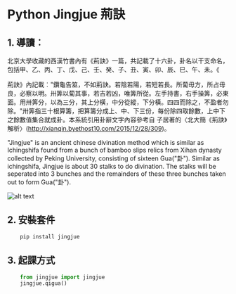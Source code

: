 
# **Python Jingjue 荊訣**

## **1. 導讀**︰
北京大學收藏的西漢竹書內有《荊訣》一篇，共記載了十六卦，卦名以干支命名，包括甲、乙、丙、丁、戊、己、壬、癸、子、丑、寅、卯、辰、巳、午、未。《

荊訣》內記載︰"鑽龜告筮，不如荊訣。若陰若陽，若短若長。所蔔毋方，所占毋良，必察以明。卅筭以蔔其事，若吉若凶，唯筭所從。左手持書，右手操筭，必東面。用卅筭分，以為三分，其上分橫，中分從縱，下分橫。四四而除之，不盈者勿除。"卅筭指三十根算籌，把算籌分成上、中、下三份，每份除四取餘數，上中下之餘數值集合就成卦。本系統引用卦辭文字內容參考自 子居著的〈北大簡《荊訣》解析〉(http://xianqin.byethost10.com/2015/12/28/309)。

"Jingjue" is an ancient chinese divination method which is similar as Ichingshifa found from a bunch of bamboo slips relics from Xihan dynasty collected by Peking University, consisting of sixteen Gua("卦"). Similar as ichingshifa, Jingjue is about 30 stalks to do divination. The stalks will be seperated into 3 bunches and the remainders of these three bunches taken out to form Gua("卦").

![alt text](https://github.com/kentang2017/jingjue/blob/master/data/pic.png?raw=true)


## **2. 安裝套件**

```python
	pip install jingjue
```

## **3. 起課方式**
```python
	from jingjue import jingjue
	jingjue.qigua()
	